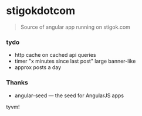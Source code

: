 # stigokdotcom

> Source of angular app running on stigok.com


### tydo

- http cache on cached api queries
- timer "x minutes since last post" large banner-like
- approx posts a day


### Thanks
- angular-seed — the seed for AngularJS apps

tyvm!
